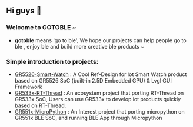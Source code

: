 ## Hi guys 👋

### Welcome to GOTOBLE ~

- **gotoble** means 'go to ble', We hope our projects can help people go to ble , enjoy ble and build more creative ble products ~

### Simple introduction to projects:

- [GR5526-Smart-Watch](https://github.com/gotoble/GR5526-Smart-Watch) : A Cool Ref-Design for Iot Smart Watch product based on GR5526 SoC (built-in 2.5D Embedded GPU) & Lvgl GUI Framework  
- [GR533x-RT-Thread](https://github.com/gotoble/GR533x-RT-Thread) : An ecosystem project that porting RT-Thread on GR533x SoC, Users can use GR533x to develop iot products quickly based on RT-Thread. 
- [GR551x-MicroPython](https://github.com/gotoble/GR551x-MicroPython) : An Interest project that porting micropython on GR551x BLE SoC, and running BLE App through Micropython



<!--

**Here are some ideas to get you started:**

🙋‍♀️ A short introduction - what is your organization all about?
🌈 Contribution guidelines - how can the community get involved?
👩‍💻 Useful resources - where can the community find your docs? Is there anything else the community should know?
🍿 Fun facts - what does your team eat for breakfast?
🧙 Remember, you can do mighty things with the power of [Markdown](https://docs.github.com/github/writing-on-github/getting-started-with-writing-and-formatting-on-github/basic-writing-and-formatting-syntax)
-->
